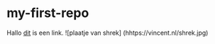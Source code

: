 # my-first-repo

Hallo [dit](https://nu.nl) is een link.
![plaatje van shrek] (hhtps://vincent.nl/shrek.jpg)

